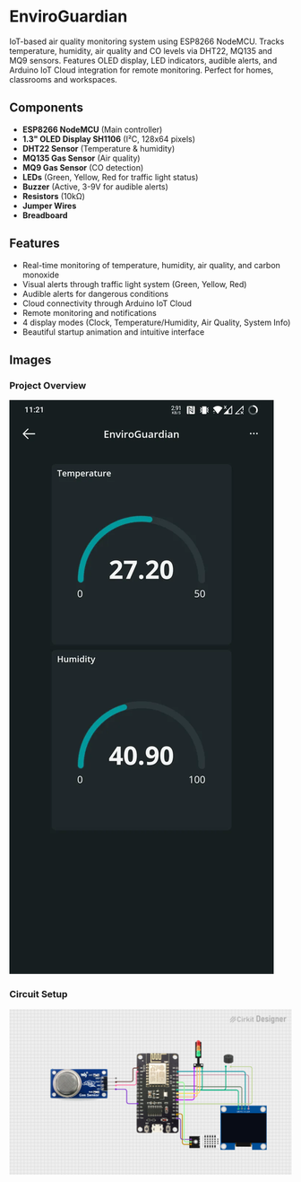 # EnviroGuardian

IoT-based air quality monitoring system using ESP8266 NodeMCU. Tracks temperature, humidity, air quality and CO levels via DHT22, MQ135 and MQ9 sensors. Features OLED display, LED indicators, audible alerts, and Arduino IoT Cloud integration for remote monitoring. Perfect for homes, classrooms and workspaces.

## Components

- **ESP8266 NodeMCU** (Main controller)
- **1.3" OLED Display SH1106** (I²C, 128x64 pixels)
- **DHT22 Sensor** (Temperature & humidity)
- **MQ135 Gas Sensor** (Air quality)
- **MQ9 Gas Sensor** (CO detection)
- **LEDs** (Green, Yellow, Red for traffic light status)
- **Buzzer** (Active, 3-9V for audible alerts)
- **Resistors** (10kΩ)
- **Jumper Wires**
- **Breadboard**

## Features

- Real-time monitoring of temperature, humidity, air quality, and carbon monoxide
- Visual alerts through traffic light system (Green, Yellow, Red)
- Audible alerts for dangerous conditions
- Cloud connectivity through Arduino IoT Cloud
- Remote monitoring and notifications
- 4 display modes (Clock, Temperature/Humidity, Air Quality, System Info)
- Beautiful startup animation and intuitive interface

## Images

### Project Overview
![EnviroGuardian](EnviroGuardian.jpg)

### Circuit Setup
![Circuit Setup](Circuit%20Setup.png)
